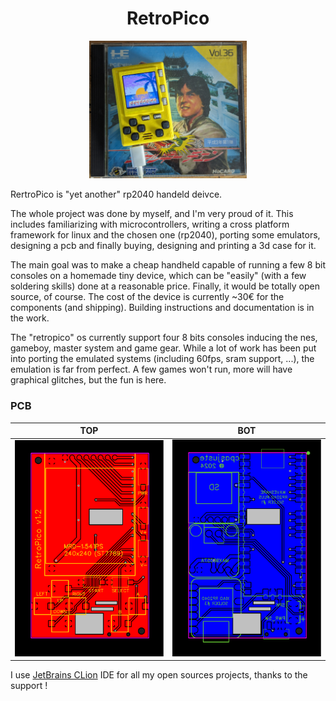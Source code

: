 <h1 align="center">RetroPico</h1>

<p align=center>
  <img src="https://github.com/retropico-dev/retropico/raw/dev/docs/pics/retropico-pic-01.jpg" width="50%" height="50%" alt="RetroPico !">
</p>

RertroPico is "yet another" rp2040 handeld deivce.

The whole project was done by myself, and I'm very proud of it. This includes familiarizing with microcontrollers, writing a cross platform framework for linux and the chosen one (rp2040), porting some emulators, designing a pcb and finally buying, designing and printing a 3d case for it.

The main goal was to make a cheap handheld capable of running a few 8 bit consoles on a homemade tiny device, which can be "easily" (with a few soldering skills) done at a reasonable price. Finally, it would be totally open source, of course. The cost of the device is currently ~30€ for the components (and shipping). Building instructions and documentation is in the work.

The "retropico" os currently support four 8 bits consoles inducing the nes, gameboy, master system and game gear. While a lot of work has been put into porting the emulated systems (including 60fps, sram support, ...), the emulation is far from perfect. A few games won't run, more will have graphical glitches, but the fun is here.

### PCB

TOP | BOT
:--:|:--:
![](docs/pics/PCB_RetroPico-top-v1.2_2024-11-10.svg) | ![](docs/pics/PCB_RetroPico-bottom-v1.2_2024-11-10.svg)

I use [JetBrains CLion](https://www.jetbrains.com/clion/) IDE for all my open sources projects, thanks to the support !
